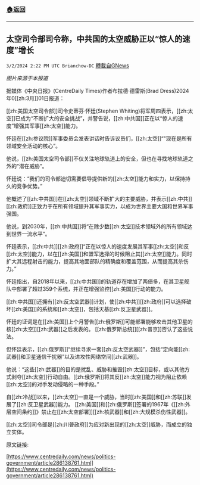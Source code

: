 ###  [:house:返回](README.md)
---


## 太空司令部司令称，中共国的太空威胁正以“惊人的速度”增长
`3/2/2024 2:22 PM UTC Brianchow-DC` [轉載自GNews](https://gnews.org/articles/2359211)

*图片来源于本报道*

据媒体《中央日报》(CentreDaily Times)作者布拉德·德雷斯(Brad Dress)2024年0[[zh:3月]]01日报道：

[[zh:美国太空司令部]]司令史蒂芬·怀廷(Stephen Whiting)将军周四表示，[[zh:太空]]已成为“不断扩大的安全挑战”，并警告说，[[zh:中共国]]正在以“惊人的速度”增强其军事[[zh:太空]]能力。

怀廷在[[zh:参议院]]军事委员会发表讲话时告诉议员们，[[zh:太空]]“"现在是所有领域安全活动的核心”。

他说，[[zh:美国太空司令部]]不仅关注地球轨道上的安全，但也在寻找地球轨道之外的“潜在威胁”。

怀廷说：“我们的司令部迫切需要倡导提供新的[[zh:太空]]能力和实力，以保持持久的竞争优势。”

他概述了[[zh:中共国]]在[[zh:太空]]领域不断扩大的主要威胁，并表示[[zh:中共]][[zh:政府]]正致力于在所有领域提升其军事实力，以成为世界主要大国和世界军事强国。

他说，到2030年，[[zh:中共国]]将“在除少数[[zh:太空]]技术领域外的所有领域达到世界一流水平”。

怀廷表示，[[zh:中共]][[zh:政府]]“正在以惊人的速度发展其军事[[zh:太空]]和反[[zh:太空]]能力，以在[[zh:美国]]和盟军选择的时候阻止其[[zh:太空]]能力。同时扩大其远程射击的能力，提高其地面部队的精确度和覆盖范围，从而提高其杀伤力。”

怀廷指出，自2018年以来，[[zh:中共国]]的轨道存在增加了两倍多，在其卫星舰队中部署了超过359个系统，并正在增强监控[[zh:美国]]行动的能力。

[[zh:中共国]]还拥有[[zh:反太空武器]]计划，使[[zh:中共]][[zh:政府]]可以选择破坏[[zh:美国]]的系统和[[zh:太空]]，包括天基[[zh:反卫星武器]]。

怀廷的证词是在[[zh:美国]]上个月警告[[zh:俄罗斯]]可能部署能够攻击其他卫星的核[[zh:太空]][[zh:武器]]之后发表的。 [[zh:俄罗斯总统]][[zh:普京]]否认了这些说法。

但怀廷表示，[[zh:俄罗斯]]“继续寻求一套[[zh:反太空武器]]”，包括“定向能[[zh:武器]]和卫星通信干扰器”以及进攻性网络空间[[zh:武器]]。

他说：“这些[[zh:武器]]的目的是扰乱、威胁和摧毁[[zh:太空]]目标，或以其他方式剥夺[[zh:太空]]行动自由。[[zh:俄罗斯]]将其反[[zh:太空]]能力视为阻止依赖[[zh:太空]]的对手发动侵略的一种手段。”

自[[zh:冷战]]以来，[[zh:太空]]一直是一个威胁，当时[[zh:美国]]和[[zh:苏联]]发展了[[zh:反卫星武器]]能力。 [[zh:美国]]和[[zh:俄罗斯]]签署的1967年《[[zh:外层空间条约]]》禁止在[[zh:太空部署]][[zh:核武器]]和[[zh:大规模杀伤性武器]]。

[[zh:太空]]司令部是[[zh:川普政府]]为应对新出现的[[zh:太空]]威胁，而成立的独立实体。

         
原文链接:

[https://www.centredaily.com/news/politics-government/article286138761.html](https://www.centredaily.com/news/politics-government/article286138761.html)
